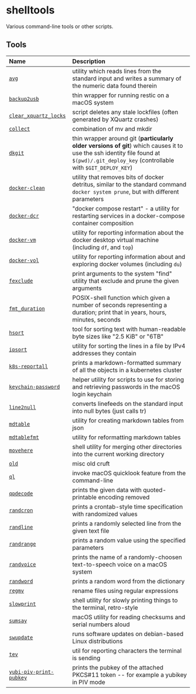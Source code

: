 # shelltools

Various command-line tools or other scripts.


## Tools

Name | Description
:--- | :----------
[`avg`](avg) | utility which reads lines from the standard input and writes a summary of the numeric data found therein
[`backup2usb`](backup2usb) | thin wrapper for running restic on a macOS system
[`clear_xquartz_locks`](clear_xquartz_locks) | script deletes any stale lockfiles (often generated by XQuartz crashes)
[`collect`](collect) | combination of mv and mkdir
[`dkgit`](dkgit) | thin wrapper around git (**particularly older versions of git**) which causes it to use the ssh identity file found at `$(pwd)/.git_deploy_key` (controllable with `$GIT_DEPLOY_KEY`)
[`docker-clean`](docker-clean) | utility that removes bits of docker detritus, similar to the standard command `docker system prune`, but with different parameters
[`docker-dcr`](docker-dcr) | "docker compose restart" - a utility for restarting services in a docker-compose container composition
[`docker-vm`](docker-vm) | utility for reporting information about the docker desktop virtual machine (including `df`, and `top`)
[`docker-vol`](docker-vol) | utility for reporting information about and exploring docker volumes (including `du`)
[`fexclude`](fexclude) | print arguments to the system "find" utility that exclude and prune the given arguments
[`fmt_duration`](fmt_duration) | POSIX-shell function which given a number of seconds representing a duration; print that in years, hours, minutes, seconds
[`hsort`](hsort) | tool for sorting text with human-readable byte sizes like "2.5 KiB" or "6TB"
[`ipsort`](ipsort) | utility for sorting the lines in a file by IPv4 addresses they contain
[`k8s-reportall`](k8s-reportall) | prints a markdown-formatted summary of all the objects in a kubernetes cluster
[`keychain-password`](keychain-password) | helper utility for scripts to use for storing and retrieving passwords in the macOS login keychain
[`line2null`](line2null) | converts linefeeds on the standard input into null bytes (just calls tr)
[`mdtable`](mdtable) | utility for creating markdown tables from json
[`mdtablefmt`](mdtablefmt) | utility for reformatting markdown tables
[`movehere`](movehere) | shell utility for merging other directories into the current working directory
[`old`](old) | misc old cruft
[`ql`](ql) | invoke macOS quicklook feature from the command-line
[`qpdecode`](qpdecode) | prints the given data with quoted-printable encoding removed
[`randcron`](randcron) | prints a crontab-style time specification with randomized values
[`randline`](randline) | prints a randomly selected line from the given text file
[`randrange`](randrange) | prints a random value using the specified parameters
[`randvoice`](randvoice) | prints the name of a randomly-choosen text-to-speech voice on a macOS system
[`randword`](randword) | prints a random word from the dictionary
[`regmv`](regmv) | rename files using regular expressions
[`slowprint`](slowprint) | shell utility for slowly printing things to the terminal, retro-style
[`sumsay`](sumsay) | macOS utility for reading checksums and serial numbers aloud
[`swupdate`](swupdate) | runs software updates on debian-based Linux distributions
[`tev`](tev) | util for reporting characters the terminal is sending
[`yubi-piv-print-pubkey`](yubi-piv-print-pubkey) | prints the pubkey of the attached PKCS#11 token -- for example a yubikey in PIV mode

